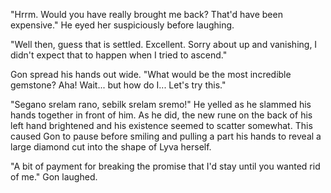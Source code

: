 "Hrrm. Would you have really brought me back? That'd have been expensive." He eyed her suspiciously before laughing.

"Well then, guess that is settled. Excellent. Sorry about up and vanishing, I didn't expect that to happen when I tried to ascend."

Gon spread his hands out wide. "What would be the most incredible gemstone? Aha! Wait... but how do I... Let's try this."

"Segano srelam rano, sebilk srelam sremo!" He yelled as he slammed his hands together in front of him. As he did, the new rune on the back of his left hand brightened and his existence seemed to scatter somewhat. This caused Gon to pause before smiling and pulling a part his hands to reveal a large diamond cut into the shape of Lyva herself.

"A bit of payment for breaking the promise that I'd stay until you wanted rid of me." Gon laughed.